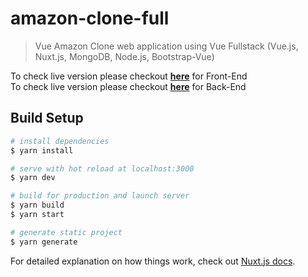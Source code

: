 # amazon-clone-full


> Vue Amazon Clone web application using Vue Fullstack (Vue.js, Nuxt.js, MongoDB, Node.js, Bootstrap-Vue)


To check live version please checkout **[here](https://vue-amazon-clone.herokuapp.com/)** for Front-End \
To check live version please checkout **[here](https://vue-amazon-clone.herokuapp.com/admin)** for Back-End

## Build Setup

```bash
# install dependencies
$ yarn install

# serve with hot reload at localhost:3000
$ yarn dev

# build for production and launch server
$ yarn build
$ yarn start

# generate static project
$ yarn generate
```

For detailed explanation on how things work, check out [Nuxt.js docs](https://nuxtjs.org).

